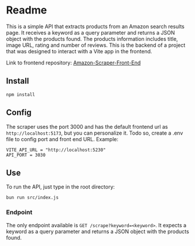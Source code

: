 # Readme

This is a simple API that extracts products from an Amazon search results page. It receives a keyword as a query parameter and returns a JSON object with the products found. The products information includes title, image URL, rating and number of reviews. This is the backend of a project that was designed to interact with a Vite app in the frontend.

Link to frontend repository: [Amazon-Scraper-Front-End](https://github.com/akupac/Amazon-Scraper-Front-End)

## Install

`npm install`

## Config

The scraper uses the port 3000 and has the default frontend url as `http://localhost:5173`, but you can personalize it. Todo so, create a .env file to config port and front end URL. Example:

```
VITE_API_URL = "http://localhost:5230"
API_PORT = 3030
```

## Use

To run the API, just type in the root directory:

`bun run src/index.js`

### Endpoint

The only endpoint available is `GET /scrape?keyword=<keyword>`. It expects a keyword as a query parameter and returns a JSON object with the products found.
